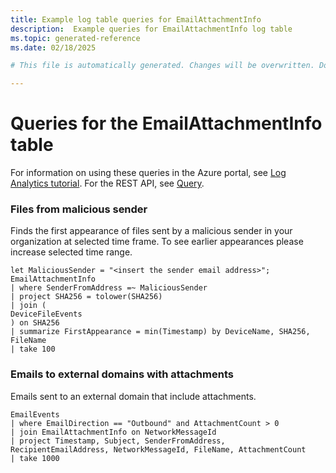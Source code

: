 ```yaml
---
title: Example log table queries for EmailAttachmentInfo
description:  Example queries for EmailAttachmentInfo log table
ms.topic: generated-reference
ms.date: 02/18/2025

# This file is automatically generated. Changes will be overwritten. Do not change this file directly. 

---
```


# Queries for the EmailAttachmentInfo table

For information on using these queries in the Azure portal, see [Log Analytics tutorial](/azure/azure-monitor/logs/log-analytics-tutorial). For the REST API, see [Query](/rest/api/loganalytics/query).


### Files from malicious sender  


Finds the first appearance of files sent by a malicious sender in your organization at selected time frame. To see earlier appearances please increase selected time range.  

```query
let MaliciousSender = "<insert the sender email address>";
EmailAttachmentInfo
| where SenderFromAddress =~ MaliciousSender
| project SHA256 = tolower(SHA256)
| join (
DeviceFileEvents
) on SHA256
| summarize FirstAppearance = min(Timestamp) by DeviceName, SHA256, FileName 
| take 100
```



### Emails to external domains with attachments  


Emails sent to an external domain that include attachments.  

```query
EmailEvents
| where EmailDirection == "Outbound" and AttachmentCount > 0
| join EmailAttachmentInfo on NetworkMessageId 
| project Timestamp, Subject, SenderFromAddress, RecipientEmailAddress, NetworkMessageId, FileName, AttachmentCount 
| take 1000
```

